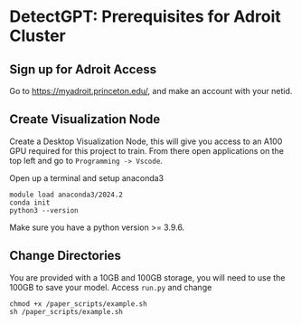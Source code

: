 # DetectGPT: Prerequisites for Adroit Cluster

## Sign up for Adroit Access
Go to https://myadroit.princeton.edu/, and make an account with your netid.

## Create Visualization Node
Create a Desktop Visualization Node, this will give you access to an A100 GPU required for this project to train. From there open applications on the top left and go to `Programming -> Vscode`.

Open up a terminal and setup anaconda3
```
module load anaconda3/2024.2
conda init
python3 --version
```

Make sure you have a python version >= 3.9.6.

## Change Directories
You are provided with a 10GB and 100GB storage, you will need to use the 100GB to save your model. Access `run.py` and change

```
chmod +x /paper_scripts/example.sh
sh /paper_scripts/example.sh
```